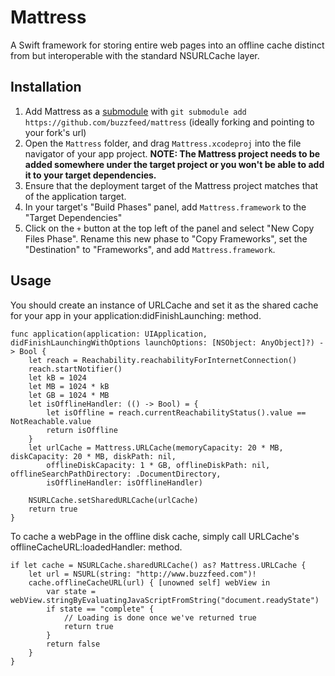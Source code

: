 Mattress
========
A Swift framework for storing entire web pages into an offline cache distinct from but interoperable with the standard NSURLCache layer.

**Installation**
----------------

1. Add Mattress as a [submodule](http://git-scm.com/docs/git-submodule) with `git submodule add https://github.com/buzzfeed/mattress` (ideally forking and pointing to your fork's url)
2. Open the `Mattress` folder, and drag `Mattress.xcodeproj` into the file navigator of your app project. **NOTE: The Mattress project needs to be added somewhere under the target project or you won't be able to add it to your target dependencies.**
3. Ensure that the deployment target of the Mattress project matches that of the application target.
4. In your target's "Build Phases" panel, add `Mattress.framework` to the "Target Dependencies"
5. Click on the `+` button at the top left of the panel and select "New Copy Files Phase". Rename this new phase to "Copy Frameworks", set the "Destination" to "Frameworks", and add `Mattress.framework`.

**Usage**
---------
You should create an instance of URLCache and set it as the shared
cache for your app in your application:didFinishLaunching: method.

```
func application(application: UIApplication, didFinishLaunchingWithOptions launchOptions: [NSObject: AnyObject]?) -> Bool {
    let reach = Reachability.reachabilityForInternetConnection()
    reach.startNotifier()
    let kB = 1024
    let MB = 1024 * kB
    let GB = 1024 * MB
    let isOfflineHandler: (() -> Bool) = {
        let isOffline = reach.currentReachabilityStatus().value == NotReachable.value
        return isOffline
    }
    let urlCache = Mattress.URLCache(memoryCapacity: 20 * MB, diskCapacity: 20 * MB, diskPath: nil,
    	offlineDiskCapacity: 1 * GB, offlineDiskPath: nil, offlineSearchPathDirectory: .DocumentDirectory,
    	isOfflineHandler: isOfflineHandler)
    
    NSURLCache.setSharedURLCache(urlCache)
    return true
}
```

To cache a webPage in the offline disk cache, simply call URLCache's offlineCacheURL:loadedHandler: method.

```
if let cache = NSURLCache.sharedURLCache() as? Mattress.URLCache {
    let url = NSURL(string: "http://www.buzzfeed.com")!
    cache.offlineCacheURL(url) { [unowned self] webView in
        var state = webView.stringByEvaluatingJavaScriptFromString("document.readyState")
        if state == "complete" {
        	// Loading is done once we've returned true
            return true
        }
        return false
    }
}
```